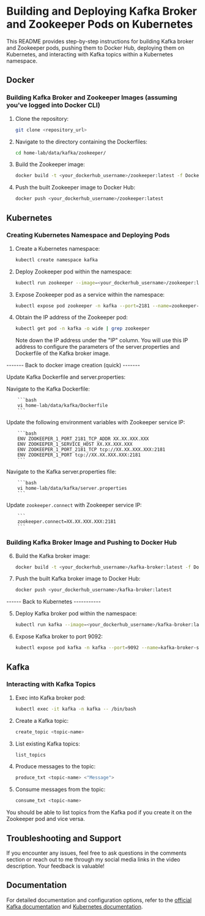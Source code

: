 # Building and Deploying Kafka Broker and Zookeeper Pods on Kubernetes

This README provides step-by-step instructions for building Kafka broker and Zookeeper pods, pushing them to Docker Hub, deploying them on Kubernetes, and interacting with Kafka topics within a Kubernetes namespace.

## Docker

### Building Kafka Broker and Zookeeper Images (assuming you've logged into Docker CLI)

1. Clone the repository:

    ```bash
    git clone <repository_url>
    ```

2. Navigate to the directory containing the Dockerfiles:

    ```bash
    cd home-lab/data/kafka/zookeeper/
    ```

3. Build the Zookeeper image:

    ```bash
    docker build -t <your_dockerhub_username>/zookeeper:latest -f Dockerfile.zookeeper .
    ```

4. Push the built Zookeeper image to Docker Hub:

    ```bash
    docker push <your_dockerhub_username>/zookeeper:latest
    ```

## Kubernetes

### Creating Kubernetes Namespace and Deploying Pods

1. Create a Kubernetes namespace:

    ```bash
    kubectl create namespace kafka
    ```

2. Deploy Zookeeper pod within the namespace:

    ```bash
    kubectl run zookeeper --image=<your_dockerhub_username>/zookeeper:latest -n kafka
    ```

3. Expose Zookeeper pod as a service within the namespace:

    ```bash
    kubectl expose pod zookeeper -n kafka --port=2181 --name=zookeeper-service
    ```

4. Obtain the IP address of the Zookeeper pod:

    ```bash
    kubectl get pod -n kafka -o wide | grep zookeeper
    ```

    Note down the IP address under the "IP" column. You will use this IP address to configure the parameters of the server.properties and Dockerfile of the Kafka broker image.


------- Back to docker image creation (quick) -------

Update Kafka Dockerfile and server.properties:

 Navigate to the Kafka Dockerfile:

        ```bash
        vi home-lab/data/kafka/Dockerfile
        ```

 Update the following environment variables with Zookeeper service IP:

        ```bash
        ENV ZOOKEEPER_1_PORT_2181_TCP_ADDR XX.XX.XXX.XXX
        ENV ZOOKEEPER_1_SERVICE_HOST XX.XX.XXX.XXX
        ENV ZOOKEEPER_1_PORT_2181_TCP tcp://XX.XX.XXX.XXX:2181
        ENV ZOOKEEPER_1_PORT tcp://XX.XX.XXX.XXX:2181
        ```

 Navigate to the Kafka server.properties file:

        ```bash
        vi home-lab/data/kafka/server.properties
        ```

 Update `zookeeper.connect` with Zookeeper service IP:

        ```
        zookeeper.connect=XX.XX.XXX.XXX:2181
        ```

### Building Kafka Broker Image and Pushing to Docker Hub

6. Build the Kafka broker image:

    ```bash
    docker build -t <your_dockerhub_username>/kafka-broker:latest -f Dockerfile.kafka-broker .
    ```

7. Push the built Kafka broker image to Docker Hub:

    ```bash
    docker push <your_dockerhub_username>/kafka-broker:latest
    ```
------ Back to Kubernetes -----------

5. Deploy Kafka broker pod within the namespace:

    ```bash
    kubectl run kafka --image=<your_dockerhub_username>/kafka-broker:latest -n kafka
    ```

6. Expose Kafka broker to port 9092:

    ```bash
    kubectl expose pod kafka -n kafka --port=9092 --name=kafka-broker-service
    ```

## Kafka

### Interacting with Kafka Topics

1. Exec into Kafka broker pod:

    ```bash
    kubectl exec -it kafka -n kafka -- /bin/bash
    ```

2. Create a Kafka topic:

    ```bash
    create_topic <topic-name>
    ```

3. List existing Kafka topics:

    ```bash
    list_topics
    ```

4. Produce messages to the topic:

    ```bash
    produce_txt <topic-name> <"Message">
    ```

5. Consume messages from the topic:

    ```bash
    consume_txt <topic-name>
    ```

You should be able to list topics from the Kafka pod if you create it on the Zookeeper pod and vice versa.

## Troubleshooting and Support

If you encounter any issues, feel free to ask questions in the comments section or reach out to me through my social media links in the video description. Your feedback is valuable!

## Documentation

For detailed documentation and configuration options, refer to the [official Kafka documentation](https://kafka.apache.org/documentation/) and [Kubernetes documentation](https://kubernetes.io/docs/).
